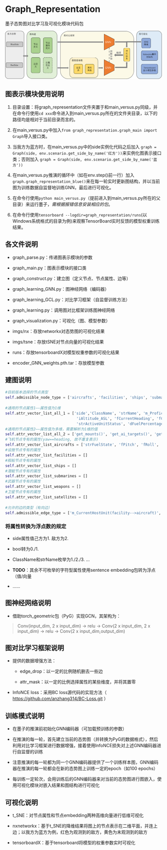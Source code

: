 # Graph_Representation 
墨子态势图对比学习及可视化模块代码包

![本地路径](Graph_Representation.png "墨子图表示模块架构图")

## 图表示模块使用说明
1. 目录设置：将graph_representation文件夹置于和main_versus.py同级，并在命令行使用`cd xxx`命令进入到main_versus.py所在的文件夹目录，以下的路径均是相对于当前目录而言的。

2. 在main_versus.py中加入`from graph_representation.graph_main import Graph`导入接口类。

3. 当我方为蓝方时，在main_versus.py中的side实例化代码之后加入 `graph = Graph(side, env.scenario.get_side_by_name('红方'))`来实例化图表示接口类；否则加入 `graph = Graph(side, env.scenario.get_side_by_name('蓝方'))`

4. 在main_versus.py推演的循环中（如在env.step()前一行）加入`graph.graph_representation_blue()`来在每一轮实时更新图结构，并以当前图为训练数据自监督地训练GNN，最后进行可视化。

5. 在命令行使用`python main_versus.py`（提前进入到main_versus.py所在的父目录）来运行墨子，*需根据报错信息安装相应的包*。

6. 在命令行使用`tensorboard --logdir=graph_representation/runs`(以Windows系统格式的目录为例)来观察TensorBoard实时反馈的模型权重训练结果。

## 各文件说明
- graph_parse.py：传递图表示模块的参数

- graph_main.py：图表示模块的接口类

- graph_construct.py：建立图（定义节点、节点属性、边等）

- graph_learning_GNN.py：图神经网络（编码器）

- graph_learning_GCL.py：对比学习框架（自监督训练方法）

- graph_learning.py：调用图对比框架训练图神经网络

- graph_visualization.py：可视化（图、模型参数）

- imgs/nx：存放networkx对态势图的可视化结果

- imgs/tsne：存放tSNE对节点向量的可视化结果

- runs：存放tensorboardX对模型权重参数的可视化结果

- encoder_GNN_weights.pth.tar：存放模型参数

## 建图说明
```python
#目前版本选择的节点类型
self.admissible_node_type = ['aircrafts', 'facilities', 'ships', 'submarines', 'weapons', 'satellites']

#通用的节点属性1——属性值为1维
self.attr_vector_list_all_1 = ['side','ClassName', 'strName', 'm_ProficiencyLevel', 'dLatitude', 'dLongitude', 'fAltitude_AGL',
                                'iAltitude_ASL', 'fCurrentHeading', 'fCurrentSpeed', 'm_CurrentThrottle', 'bAutoDetectable', 
                                'strActiveUnitStatus', 'dFuelPercentage', 'strDamageState']
#通用的节点属性2——属性值为多维，需要解析为1维的值
self.attr_vector_list_all_2 = ['get_mounts()', 'get_ai_targets()', 'get_loadout()', 'get_sensor()', 'get_weapon_infos()']
#飞机节点专有的属性(yaw==heading, 故不重复表示)
self.attr_vector_list_aircrafts = ['strFuelState', 'fPitch', 'fRoll', 'iCurrentFuelQuantity']
#设施节点专有的属性
self.attr_vector_list_facilities = []
#舰船节点专有的属性
self.attr_vector_list_ships = []
#潜艇节点专有的属性
self.attr_vector_list_submarines = []
#武器节点专有的属性
self.attr_vector_list_weapons = []
#卫星节点专有的属性
self.attr_vector_list_satellites = []

#允许的边的类型（有向边）
self.admissible_edge_type = ['m_CurrentHostUnit(facility-->aircraft)', 'm_FiringUnitGuid(unit-->weapon)', 'm_PrimaryTargetGuid(weapon-->target)']
```

### 将属性转换为浮点数的规定
- side属性值己方为1. 敌方为2.

- bool转为0./1.

- ClassName和strName枚举为1./2./3. ...

- **TODO**：其余不可枚举的字符型属性使用sentence embedding包转为浮点（值/向量

- ……

## 图神经网络说明
- 借助torch_geometric包（PyG）实现GCN，其架构为：
> Conv(input_dim, 2 x input_dim) &rarr; relu &rarr; Conv(2 x input_dim, 2 x input_dim) &rarr; relu &rarr; Conv(2 x input_dim,output_dim)

## 图对比学习框架说明
- 提供的数据增强方法：
    - edge_drop：以一定的比例随机删去一些边
    
    - attr_mask：以一定的比例选择属性的某些维度，并将其置零

- InfoNCE loss：采用BC loss源代码的实现方法（ https://github.com/anzhang314/BC-Loss.git ）

## 训练模式说明
- 在墨子的推演前初始化GNN编码器（可加载预训练的参数）

- 在推演的每一轮，首先建立当前的态势图（并转换为PyG的数据格式），然后利用对比学习框架进行数据增强，接着使用InfoNCE损失对上述GNN编码器进行自监督的训练

- 注意推演的每一轮都为同一个GNN编码器提供了一个训练样本图，GNN编码器在推演的每一轮都会在新的态势图上训练一定的epoch（如100 epochs）

- 每训练一定轮次，会用训练后的GNN编码器来对当前的态势图进行图嵌入，使用可视化模块对嵌入结果和图结构进行可视化

## 可视化说明
- t_SNE：对节点属性和节点embedding两种高维向量进行低维可视化

- nxnetworkx：基于t_SNE的降维结果将图上的节点表示在二维平面，并连上边；以我方为蓝方为例，红色为观测到的敌方，黄色为未观测到的敌方

- tensorboardX：基于tensorboard将模型的权重参数实时可视化
